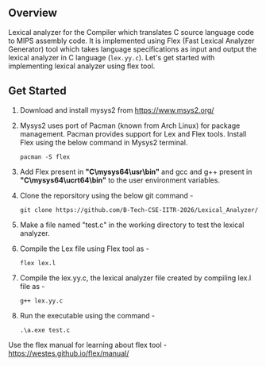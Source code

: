## Overview
Lexical analyzer for the Compiler which translates C source language code to MIPS assembly code. It is implemented using Flex (Fast Lexical Analyzer Generator) tool which takes language specifications as input and output the lexical analyzer in C language (```lex.yy.c```).
Let's get started with implementing lexical analyzer using flex tool.

## Get Started
1. Download and install mysys2 from https://www.msys2.org/
2. Mysys2 uses port of Pacman (known from Arch Linux) for package management. Pacman provides support for Lex and Flex tools. Install Flex using the below command in Mysys2 terminal.

   ```
   pacman -S flex
   ```
4. Add Flex present in **"C\mysys64\usr\bin"** and gcc and g++ present in **"C\mysys64\ucrt64\bin"** to the user environment variables.
5. Clone the reporsitory using the below git command -

   ```
   git clone https://github.com/B-Tech-CSE-IITR-2026/Lexical_Analyzer/
   ```
6. Make a file named "test.c" in the working directory to test the lexical analyzer.
7. Compile the Lex file using Flex tool as -

   ```
   flex lex.l
   ```
8. Compile the lex.yy.c, the lexical analyzer file created by compiling lex.l file as -

   ```
   g++ lex.yy.c
   ```
9. Run the executable using the command -

   ```
   .\a.exe test.c
   ```
Use the flex manual for learning about flex tool - https://westes.github.io/flex/manual/
